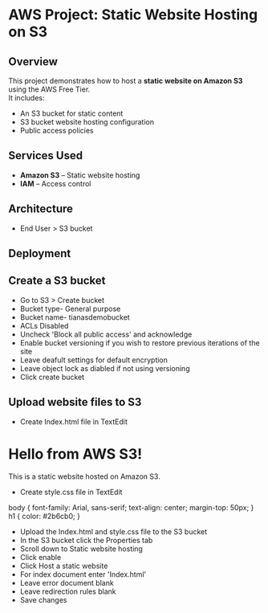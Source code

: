 # AWS Project: Static Website Hosting on S3

## Overview
This project demonstrates how to host a **static website on Amazon S3** using the AWS Free Tier.  
It includes:
- An S3 bucket for static content
- S3 bucket website hosting configuration
- Public access policies

## Services Used
- **Amazon S3** – Static website hosting
- **IAM** – Access control

## Architecture
- End User > S3 bucket

## Deployment 
## Create a S3 bucket
- Go to S3 > Create bucket
- Bucket type- General purpose
- Bucket name- tianasdemobucket
- ACLs Disabled
- Uncheck 'Block all public access' and acknowledge
- Enable bucket versioning if you wish to restore previous iterations of the site
- Leave deafult settings for default encryption
- Leave object lock as diabled if not using versioning
- Click create bucket

## Upload website files to S3
- Create Index.html file in TextEdit

<!DOCTYPE html>
<html>
<head>
  <title>Tiana’s Cool Demo Site</title>
  <link rel="stylesheet" href="style.css">
</head>
<body>
  <h1>Hello from AWS S3!</h1>
  <p>This is a static website hosted on Amazon S3.</p>
</body>
</html>

- Create style.css file in TextEdit

body {
  font-family: Arial, sans-serif;
  text-align: center;
  margin-top: 50px;
}
h1 {
  color: #2b6cb0;
}

- Upload the Index.html and style.css file to the S3 bucket
- In the S3 bucket click the Properties tab
- Scroll down to Static website hosting
- Click enable
- Click Host a static website
- For index document enter 'Index.html'
- Leave error document blank
- Leave redirection rules blank
- Save changes

